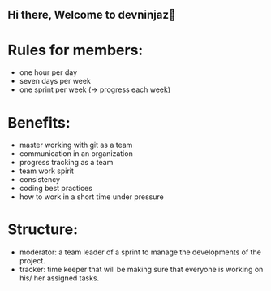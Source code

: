 ## Hi there, Welcome to devninjaz👋

# Rules for members:

- one hour per day
- seven days per week
- one sprint per week (→ progress each week)

# Benefits:

- master working with git as a team
- communication in an organization
- progress tracking as a team
- team work spirit
- consistency
- coding best practices
- how to work in a short time under pressure

# Structure:

- moderator: a team leader of a sprint to manage the developments of the project.
- tracker: time keeper that will be making sure that everyone is working on his/ her assigned tasks.
